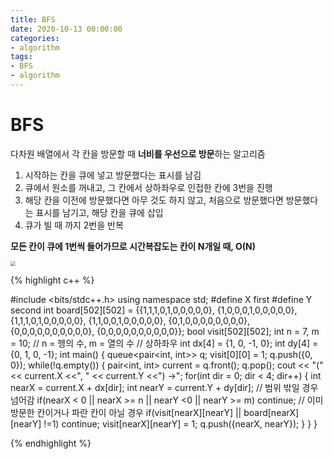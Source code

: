 ```yaml
---
title: BFS
date: 2020-10-13 00:00:00
categories:
- algorithm
tags:
- BFS
- algorithm
---
```


# BFS

다차원 배열에서 각 칸을 방문할 때 **너비를 우선으로 방문**하는 알고리즘

1. 시작하는 칸을 큐에 넣고 방문했다는 표시를 남김
2. 큐에서 원소를 꺼내고, 그 칸에서 상하좌우로 인접한 칸에 3번을 진행
3. 해당 칸을 이전에 방문했다면 아무 것도 하지 않고, 처음으로 방문했다면 방문했다는 표시를 남기고, 해당 칸을 큐에 삽입
4. 큐가 빌 때 까지 2번을 반복

**모든 칸이 큐에 1번씩 들어가므로 시간복잡도는 칸이 N개일 때, O(N)**

<img src="https://img1.daumcdn.net/thumb/R1280x0/?scode=mtistory2&fname=https%3A%2F%2Fblog.kakaocdn.net%2Fdn%2Fclyc4S%2FbtqyQ6MYwGu%2FDiWyF5a2fR7oAH62W553R0%2Fimg.gif" style="zoom:50%;" />





{% highlight c++ %} 

#include <bits/stdc++.h>
using namespace std;
#define X first
#define Y second
int board[502][502] =
{{1,1,1,0,1,0,0,0,0,0},
 {1,0,0,0,1,0,0,0,0,0},
 {1,1,1,0,1,0,0,0,0,0},
 {1,1,0,0,1,0,0,0,0,0},
 {0,1,0,0,0,0,0,0,0,0},
 {0,0,0,0,0,0,0,0,0,0},
 {0,0,0,0,0,0,0,0,0,0}};
 bool visit[502][502];
 int n = 7, m = 10; //  n = 헹의 수, m = 열의 수
 // 상하좌우
 int dx[4] = {1, 0, -1, 0};
 int dy[4] = {0, 1, 0, -1};
 int main()
 {
    queue<pair<int, int>> q;
    visit[0][0] = 1;
    q.push({0, 0});
    while(!q.empty()) {
        pair<int, int> current = q.front();
        q.pop();
        cout << "(" << current.X <<", " << current.Y <<") ->";
        for(int dir = 0; dir < 4; dir++) {
            int nearX = current.X + dx[dir];
            int nearY = current.Y + dy[dir];
            // 범위 밖일 경우 넘어감
            if(nearX < 0 || nearX >= n || nearY <0 || nearY >= m) continue;
            // 이미 방문한 칸이거나 파란 칸이 아닐 경우 
            if(visit[nearX][nearY] || board[nearX][nearY] !=1) continue;
            visit[nearX][nearY] = 1;
            q.push({nearX, nearY});
        }
    }
 }

{% endhighlight %} 